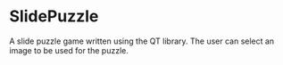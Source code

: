 # SlidePuzzle
A slide puzzle game written using the QT library. The user can select an image to be used for the puzzle.
